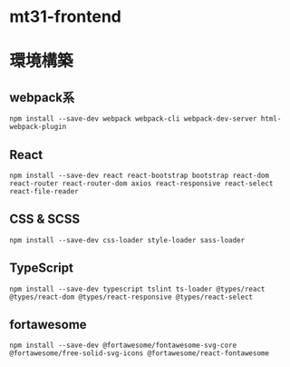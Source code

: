 # mt31-frontend

# 環境構築

## webpack系
```npm install --save-dev webpack webpack-cli webpack-dev-server html-webpack-plugin```

## React
```npm install --save-dev react react-bootstrap bootstrap react-dom react-router react-router-dom axios react-responsive react-select react-file-reader```
## CSS & SCSS
```npm install --save-dev css-loader style-loader sass-loader```
## TypeScript
```npm install --save-dev typescript tslint ts-loader @types/react @types/react-dom @types/react-responsive @types/react-select```
## fortawesome
```npm install --save-dev @fortawesome/fontawesome-svg-core @fortawesome/free-solid-svg-icons @fortawesome/react-fontawesome```
